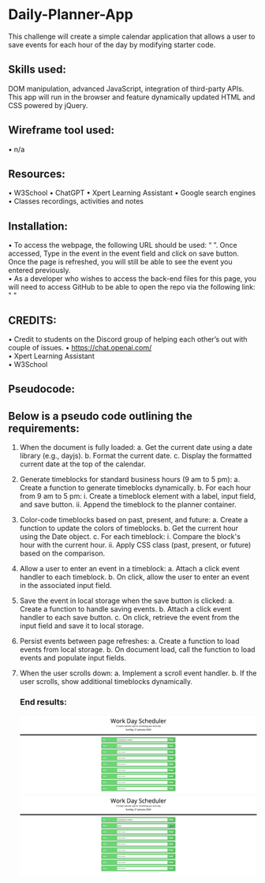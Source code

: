 # Daily-Planner-App

This challenge will create a simple calendar application that allows a user to save events for each hour of the day by modifying starter code.

## Skills used:

DOM manipulation, advanced JavaScript, integration of third-party APIs. This app will run in the browser and feature dynamically updated HTML and CSS powered by jQuery.


## Wireframe tool used:
•	n/a

## Resources:
•	W3School
•	ChatGPT
•	Xpert Learning Assistant
•	Google search engines
•	Classes recordings, activities and notes

## Installation:
•	To access the webpage, the following URL should be used:    “   ”. Once accessed, Type in the event in the event field and click on save button. Once the page is refreshed, you will still be able to see the event you entered previously.      
•	As a developer who wishes to access the back-end files for this page, you will need to access GitHub to be able to open the repo via the following link: "  "    

## CREDITS:
•	Credit to students on the Discord group of helping each other’s out with couple of issues.
•	https://chat.openai.com/  
•	Xpert Learning Assistant  
•	W3School  


## Pseudocode:

## Below is a pseudo code outlining the requirements:

1. When the document is fully loaded:
   a. Get the current date using a date library (e.g., dayjs).
   b. Format the current date.
   c. Display the formatted current date at the top of the calendar.

2. Generate timeblocks for standard business hours (9 am to 5 pm):
   a. Create a function to generate timeblocks dynamically.
   b. For each hour from 9 am to 5 pm:
      i. Create a timeblock element with a label, input field, and save button.
      ii. Append the timeblock to the planner container.

3. Color-code timeblocks based on past, present, and future:
   a. Create a function to update the colors of timeblocks.
   b. Get the current hour using the Date object.
   c. For each timeblock:
      i. Compare the block's hour with the current hour.
      ii. Apply CSS class (past, present, or future) based on the comparison.

4. Allow a user to enter an event in a timeblock:
   a. Attach a click event handler to each timeblock.
   b. On click, allow the user to enter an event in the associated input field.

5. Save the event in local storage when the save button is clicked:
   a. Create a function to handle saving events.
   b. Attach a click event handler to each save button.
   c. On click, retrieve the event from the input field and save it to local storage.

6. Persist events between page refreshes:
   a. Create a function to load events from local storage.
   b. On document load, call the function to load events and populate input fields.

7. When the user scrolls down:
   a. Implement a scroll event handler.
   b. If the user scrolls, show additional timeblocks dynamically.

   ### End results:

   ![End result](./images/Screenshot%202024-01-21%20at%2003.04.46.png)
   ![End result](./images/Screenshot%202024-01-21%20at%2003.06.24.png)

   
